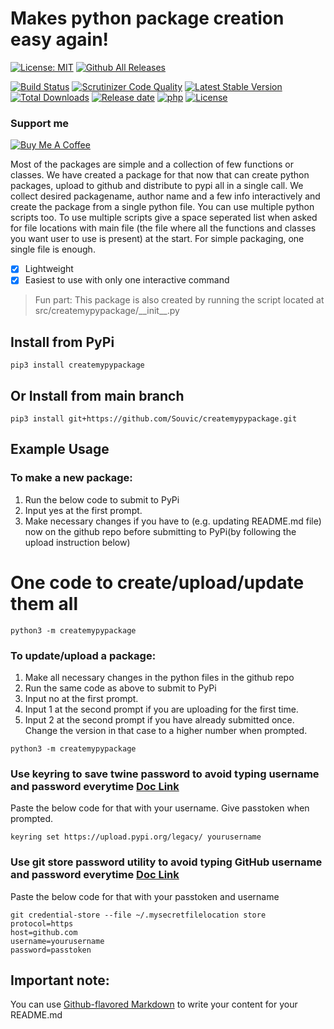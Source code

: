 # Makes python package creation easy again!
[![License: MIT](https://img.shields.io/badge/License-MIT-yellow.svg)](https://opensource.org/licenses/MIT)
[![Github All Releases](https://img.shields.io/github/downloads/Souvic/createmypypackage/total.svg)]()

[![Build Status](https://travis-ci.com/Souvic/createmypypackage.svg?branch=master)](https://travis-ci.com/phplicengine/createmypypackage)
[![Scrutinizer Code Quality](https://scrutinizer-ci.com/g/Souvic/createmypypackage/badges/quality-score.png?b=master)](https://scrutinizer-ci.com/g/Souvic/createmypypackage/?branch=main)
[![Latest Stable Version](https://img.shields.io/packagist/v/Souvic/createmypypackage?label=version)](https://packagist.org/packages/Souvic/createmypypackage)
[![Total Downloads](https://img.shields.io/packagist/dt/Souvic/createmypypackage?color=blue)](https://packagist.org/packages/Souvic/createmypypackage)
[![Release date](https://img.shields.io/github/release-date/Souvic/createmypypackage)](https://packagist.org/packages/Souvic/createmypypackage)
[![php](https://img.shields.io/packagist/php-v/Souvic/createmypypackage)](https://packagist.org/packages/Souvic/createmypypackage)
[![License](https://img.shields.io/packagist/l/Souvic/createmypypackage)](https://packagist.org/packages/Souvic/createmypypackage)


### Support me


[![Buy Me A Coffee](https://cdn.buymeacoffee.com/buttons/v2/default-yellow.png)](https://www.buymeacoffee.com/lukashimsel)


Most of the packages are simple and a collection of few functions or classes.
We have created a package for that now that can create python packages, upload to github and distribute to pypi all in a single call.
We collect desired packagename, author name and a few info interactively and create the package from a single python file.
You can use multiple python scripts too.
To use multiple scripts give a space seperated list when asked for file locations with main file (the file where all the functions and classes you want user to use is present) at the start.
For simple packaging, one single file is enough.
- [x] Lightweight
- [x] Easiest to use with only one interactive command

> Fun part: This package is also created by running the script located at src/createmypypackage/\_\_init\_\_.py

## Install from PyPi
```
pip3 install createmypypackage
```

## Or Install from main branch
```
pip3 install git+https://github.com/Souvic/createmypypackage.git
```

## Example Usage
### To make a new package:
1. Run the below code to submit to PyPi
2. Input yes at the first prompt.
3. Make necessary changes if you have to (e.g. updating README.md file) now on the github repo before submitting to PyPi(by following the upload instruction below)
# One code to create/upload/update them all
```
python3 -m createmypypackage
```

### To update/upload a package:
1. Make all necessary changes in the python files in the github repo
2. Run the same code as above to submit to PyPi
3. Input no at the first prompt.
4. Input 1 at the second prompt if you are uploading for the first time.
5. Input 2 at the second prompt if you have already submitted once. Change the version in that case to a higher number when prompted.

```
python3 -m createmypypackage 
```
### Use keyring to save twine password to avoid typing username and password everytime [Doc Link](https://twine.readthedocs.io/en/latest/#keyring-support)
Paste the below code for that with your username. Give passtoken when prompted. 
```
keyring set https://upload.pypi.org/legacy/ yourusername
```

### Use git store password utility to avoid typing GitHub username and password everytime [Doc Link](https://git-scm.com/book/en/v2/Git-Tools-Credential-Storage)
Paste the below code for that with your passtoken and username
```
git credential-store --file ~/.mysecretfilelocation store
protocol=https
host=github.com
username=yourusername
password=passtoken
```
## Important note:
You can use
[Github-flavored Markdown](https://guides.github.com/features/mastering-markdown/)
to write your content for your README.md

